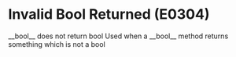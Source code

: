 # Invalid Bool Returned (E0304)

\_\_bool\_\_ does not return bool Used when a \_\_bool\_\_ method
returns something which is not a bool
